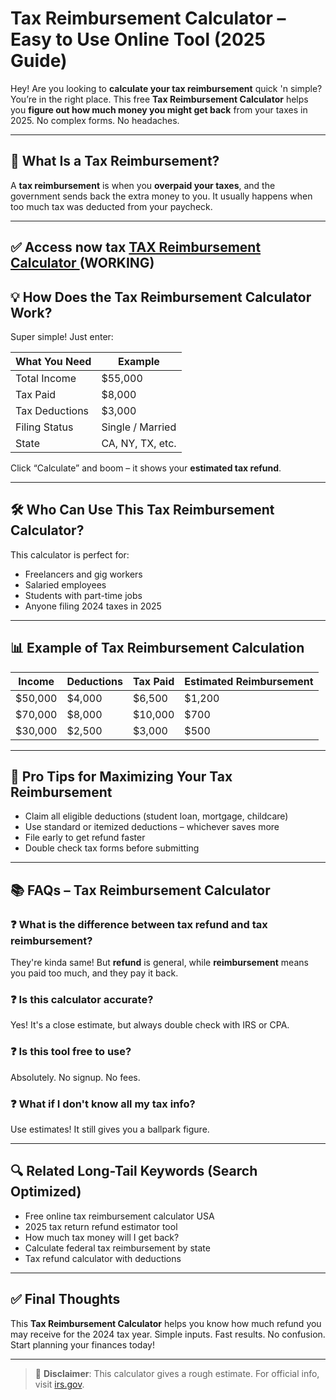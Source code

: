 
# Tax Reimbursement Calculator – Easy to Use Online Tool (2025 Guide)

Hey! Are you looking to **calculate your tax reimbursement** quick 'n simple? You’re in the right place. This free **Tax Reimbursement Calculator** helps you **figure out how much money you might get back** from your taxes in 2025. No complex forms. No headaches.

---

## 🧾 What Is a Tax Reimbursement?

A **tax reimbursement** is when you **overpaid your taxes**, and the government sends back the extra money to you. It usually happens when too much tax was deducted from your paycheck.

---

## ✅ Access now tax [TAX Reimbursement Calculator ](https://tax-reimbursement-calculator.dynews.net/) (**WORKING**)

## 💡 How Does the Tax Reimbursement Calculator Work?

Super simple! Just enter:

| What You Need | Example |
|---------------|---------|
| Total Income | $55,000 |
| Tax Paid | $8,000 |
| Tax Deductions | $3,000 |
| Filing Status | Single / Married |
| State | CA, NY, TX, etc. |

Click “Calculate” and boom – it shows your **estimated tax refund**.

---

## 🛠️ Who Can Use This Tax Reimbursement Calculator?

This calculator is perfect for:

- Freelancers and gig workers
- Salaried employees
- Students with part-time jobs
- Anyone filing 2024 taxes in 2025

---

## 📊 Example of Tax Reimbursement Calculation

| Income | Deductions | Tax Paid | Estimated Reimbursement |
|--------|------------|----------|--------------------------|
| $50,000 | $4,000 | $6,500 | $1,200 |
| $70,000 | $8,000 | $10,000 | $700 |
| $30,000 | $2,500 | $3,000 | $500 |

---

## 🧠 Pro Tips for Maximizing Your Tax Reimbursement

- Claim all eligible deductions (student loan, mortgage, childcare)
- Use standard or itemized deductions – whichever saves more
- File early to get refund faster
- Double check tax forms before submitting

---

## 📚 FAQs – Tax Reimbursement Calculator

### ❓ What is the difference between tax refund and tax reimbursement?
They're kinda same! But **refund** is general, while **reimbursement** means you paid too much, and they pay it back.

### ❓ Is this calculator accurate?
Yes! It's a close estimate, but always double check with IRS or CPA.

### ❓ Is this tool free to use?
Absolutely. No signup. No fees.

### ❓ What if I don't know all my tax info?
Use estimates! It still gives you a ballpark figure.

---

## 🔍 Related Long-Tail Keywords (Search Optimized)

- Free online tax reimbursement calculator USA
- 2025 tax return refund estimator tool
- How much tax money will I get back?
- Calculate federal tax reimbursement by state
- Tax refund calculator with deductions

---

## ✅ Final Thoughts

This **Tax Reimbursement Calculator** helps you know how much refund you may receive for the 2024 tax year. Simple inputs. Fast results. No confusion. Start planning your finances today!

---

> 📝 **Disclaimer**: This calculator gives a rough estimate. For official info, visit [irs.gov](https://www.irs.gov/).

